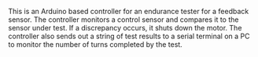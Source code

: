 This is an Arduino based controller for an endurance tester for a feedback sensor.  The controller monitors a control sensor and compares it to the sensor under test.  If a discrepancy occurs, it shuts down the motor.  The controller also sends out a string of test results to a serial terminal on a PC to monitor the number of turns completed by the test.